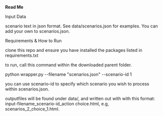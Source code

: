
<b>Read Me</b>

Input Data

scenario text in json format. See data/scenarios.json for examples. You can add your own to scenarios.json.

Requirements & How to Run

clone this repo and ensure you have installed the packages listed in requirements.txt

to run, call this command within the downloaded parent folder.

python wrapper.py --filename "scenarios.json" --scenario-id 1

you can use scenario-id to specify which scenario you wish to process within scenarios.json. 


outputfiles will be found under data/, and written out with with this format: input-filename_scenario-id_action choice.html, e.g, scenarios_2_choice_1.html. 




